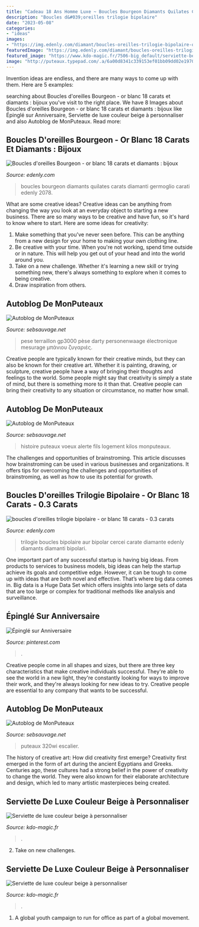 ```yaml
---
title: "Cadeau 18 Ans Homme Luxe ~ Boucles Bourgeon Diamants Quilates Carats Diamanti Germoglio Carati Edenly 2078"
description: "Boucles d&#039;oreilles trilogie bipolaire"
date: "2023-05-08"
categories:
- "ideas"
images:
- "https://img.edenly.com/diamant/boucles-oreilles-trilogie-bipolaire-or-blanc-18-carats-0-3-carats-6-diamants__4320883_1-g.jpg"
featuredImage: "https://img.edenly.com/diamant/boucles-oreilles-trilogie-bipolaire-or-blanc-18-carats-0-3-carats-6-diamants__4320883_1-g.jpg"
featured_image: "https://www.kdo-magic.fr/7506-big_default/serviette-beige-sable-luxe-personnalisee-600grm.jpg"
image: "http://puteaux.typepad.com/.a/6a00d8341c339153ef01bb09dd02e1970d-320wi"
---
```



Invention ideas are endless, and there are many ways to come up with them. Here are 5 examples:

	

		
searching about Boucles d&#039;oreilles Bourgeon - or blanc 18 carats et diamants : bijoux you've visit to the right place. We have 8 Images about Boucles d&#039;oreilles Bourgeon - or blanc 18 carats et diamants : bijoux like Épinglé sur Anniversaire, Serviette de luxe couleur beige à personnaliser and also Autoblog de MonPuteaux. Read more:
		
    
## Boucles D&#039;oreilles Bourgeon - Or Blanc 18 Carats Et Diamants : Bijoux

<img loading=lazy src="https://img.edenly.com/diamant/boucles-oreilles-bourgeon-or-blanc-18-carats-diamants__2078_1-z.jpg" onerror="this.onerror=null;this.src='https://tse2.mm.bing.net/th?id=OIP.VFpJV_hL_Cn0vxxcQDupFQHaHa&amp;pid=15.1';" alt="Boucles d&#039;oreilles Bourgeon - or blanc 18 carats et diamants : bijoux">

_Source: edenly.com_

>boucles bourgeon diamants quilates carats diamanti germoglio carati edenly 2078. 

	

What are some creative ideas?
Creative ideas can be anything from changing the way you look at an everyday object to starting a new business. There are so many ways to be creative and have fun, so it's hard to know where to start. Here are some ideas for creativity: 
1. Make something that you've never seen before. This can be anything from a new design for your home to making your own clothing line. 
2. Be creative with your time. When you're not working, spend time outside or in nature. This will help you get out of your head and into the world around you. 
3. Take on a new challenge. Whether it's learning a new skill or trying something new, there's always something to explore when it comes to being creative. 
4. Draw inspiration from others.

    
## Autoblog De MonPuteaux

<img loading=lazy src="http://puteaux.typepad.com/.a/6a00d8341c339153ef01b7c9361841970b-320wi" onerror="this.onerror=null;this.src='https://tse2.mm.bing.net/th?id=OIP.9WDKZwxB5i4Mx-BNj7150AAAAA&amp;pid=15.1';" alt="Autoblog de MonPuteaux">

_Source: sebsauvage.net_

>pese terraillon gp3000 pèse darty personenwaage électronique mesurage μπάνιου ζυγαριές. 

	

Creative people are typically known for their creative minds, but they can also be known for their creative art. Whether it is painting, drawing, or sculpture, creative people have a way of bringing their thoughts and feelings to the world. Some people might say that creativity is simply a state of mind, but there is something more to it than that. Creative people can bring their creativity to any situation or circumstance, no matter how small.

    
## Autoblog De MonPuteaux

<img loading=lazy src="http://puteaux.typepad.com/.a/6a00d8341c339153ef01b8d2e64345970c-320wi" onerror="this.onerror=null;this.src='https://tse4.mm.bing.net/th?id=OIP.387fL8zf8ibfUs0fjIpeOQAAAA&amp;pid=15.1';" alt="Autoblog de MonPuteaux">

_Source: sebsauvage.net_

>histoire puteaux voeux alerte fils logement kilos monputeaux. 

	

The challenges and opportunities of brainstroming.
This article discusses how brainstroming can be used in various businesses and organizations. It offers tips for overcoming the challenges and opportunities of brainstroming, as well as how to use its potential for growth.

    
## Boucles D&#039;oreilles Trilogie Bipolaire - Or Blanc 18 Carats - 0.3 Carats

<img loading=lazy src="https://img.edenly.com/diamant/boucles-oreilles-trilogie-bipolaire-or-blanc-18-carats-0-3-carats-6-diamants__4320883_1-g.jpg" onerror="this.onerror=null;this.src='https://tse3.mm.bing.net/th?id=OIP.kO4LqRX7znloeQ_jlpTc9gHaHa&amp;pid=15.1';" alt="boucles d&#039;oreilles trilogie bipolaire - or blanc 18 carats - 0.3 carats">

_Source: edenly.com_

>trilogie boucles bipolaire aur bipolar cercei carate diamante edenly diamants diamanti bipolari. 

	

One important part of any successful startup is having big ideas. From products to services to business models, big ideas can help the startup achieve its goals and competitive edge. However, it can be tough to come up with ideas that are both novel and effective. That’s where big data comes in. Big data is a Huge Data Set which offers insights into large sets of data that are too large or complex for traditional methods like analysis and surveillance.

    
## Épinglé Sur Anniversaire

<img loading=lazy src="https://i.pinimg.com/736x/45/e3/cc/45e3cc2fb6d1764cf61c7d6fb6ea1c58.jpg" onerror="this.onerror=null;this.src='https://tse4.mm.bing.net/th?id=OIP.dCX-Iich4blFPmGp3cEbhQHaHa&amp;pid=15.1';" alt="Épinglé sur Anniversaire">

_Source: pinterest.com_

>. 

	

Creative people come in all shapes and sizes, but there are three key characteristics that make creative individuals successful. They're able to see the world in a new light, they're constantly looking for ways to improve their work, and they're always looking for new ideas to try. Creative people are essential to any company that wants to be successful.

    
## Autoblog De MonPuteaux

<img loading=lazy src="http://puteaux.typepad.com/.a/6a00d8341c339153ef01bb09dd02e1970d-320wi" onerror="this.onerror=null;this.src='https://tse3.mm.bing.net/th?id=OIP.EeNOy1F5UeqOzndJvQn8MAAAAA&amp;pid=15.1';" alt="Autoblog de MonPuteaux">

_Source: sebsauvage.net_

>puteaux 320wi escalier. 

	

The history of creative art: How did creativity first emerge?
Creativity first emerged in the form of art during the ancient Egyptians and Greeks. Centuries ago, these cultures had a strong belief in the power of creativity to change the world. They were also known for their elaborate architecture and design, which led to many artistic masterpieces being created.

    
## Serviette De Luxe Couleur Beige à Personnaliser

<img loading=lazy src="https://www.kdo-magic.fr/7492-thickbox_default/serviette-beige-sable-luxe-personnalisee-600grm.jpg" onerror="this.onerror=null;this.src='https://tse2.mm.bing.net/th?id=OIP.BLXKQdlxLZTSZQnQMkFArQHaId&amp;pid=15.1';" alt="Serviette de luxe couleur beige à personnaliser">

_Source: kdo-magic.fr_

>. 

	

2. Take on new challenges.

    
## Serviette De Luxe Couleur Beige à Personnaliser

<img loading=lazy src="https://www.kdo-magic.fr/7506-big_default/serviette-beige-sable-luxe-personnalisee-600grm.jpg" onerror="this.onerror=null;this.src='https://tse3.mm.bing.net/th?id=OIP.coO2KcWV4I_tVYXOsHs6fwHaHa&amp;pid=15.1';" alt="Serviette de luxe couleur beige à personnaliser">

_Source: kdo-magic.fr_

>. 

	

1. A global youth campaign to run for office as part of a global movement. 

